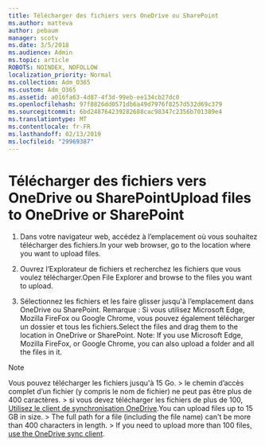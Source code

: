 ```yaml
---
title: Télécharger des fichiers vers OneDrive ou SharePoint
ms.author: matteva
author: pebaum
manager: scotv
ms.date: 3/5/2018
ms.audience: Admin
ms.topic: article
ROBOTS: NOINDEX, NOFOLLOW
localization_priority: Normal
ms.collection: Adm_O365
ms.custom: Adm_O365
ms.assetid: a016fa63-4d87-4f3d-99eb-ee134cb27dc0
ms.openlocfilehash: 97f8826dd0571db6a49d7976f8257d532d69c379
ms.sourcegitcommit: 6bd248764239282688cac98347c2356b701389e4
ms.translationtype: MT
ms.contentlocale: fr-FR
ms.lasthandoff: 02/13/2019
ms.locfileid: "29969387"
---
```

# <a name="upload-files-to-onedrive-or-sharepoint"></a><span data-ttu-id="7c5b6-102">Télécharger des fichiers vers OneDrive ou SharePoint</span><span class="sxs-lookup"><span data-stu-id="7c5b6-102">Upload files to OneDrive or SharePoint</span></span>

1. <span data-ttu-id="7c5b6-103">Dans votre navigateur web, accédez à l’emplacement où vous souhaitez télécharger des fichiers.</span><span class="sxs-lookup"><span data-stu-id="7c5b6-103">In your web browser, go to the location where you want to upload files.</span></span>
    
2. <span data-ttu-id="7c5b6-104">Ouvrez l’Explorateur de fichiers et recherchez les fichiers que vous voulez télécharger.</span><span class="sxs-lookup"><span data-stu-id="7c5b6-104">Open File Explorer and browse to the files you want to upload.</span></span>
    
3. <span data-ttu-id="7c5b6-p101">Sélectionnez les fichiers et les faire glisser jusqu'à l’emplacement dans OneDrive ou SharePoint. Remarque : Si vous utilisez Microsoft Edge, Mozilla FireFox ou Google Chrome, vous pouvez également télécharger un dossier et tous les fichiers.</span><span class="sxs-lookup"><span data-stu-id="7c5b6-p101">Select the files and drag them to the location in OneDrive or SharePoint. Note: If you use Microsoft Edge, Mozilla FireFox, or Google Chrome, you can also upload a folder and all the files in it.</span></span>
    
> [!NOTE]
>  <span data-ttu-id="7c5b6-p102">Vous pouvez télécharger les fichiers jusqu'à 15 Go. > le chemin d’accès complet d’un fichier (y compris le nom de fichier) ne peut pas être plus de 400 caractères. > si vous devez télécharger les fichiers de plus de 100, [Utilisez le client de synchronisation OneDrive](https://go.microsoft.com/fwlink/?linkid=866427).</span><span class="sxs-lookup"><span data-stu-id="7c5b6-p102">You can upload files up to 15 GB in size. >  The full path for a file (including the file name) can't be more than 400 characters in length. >  If you need to upload more than 100 files, [use the OneDrive sync client](https://go.microsoft.com/fwlink/?linkid=866427).</span></span> 
  


